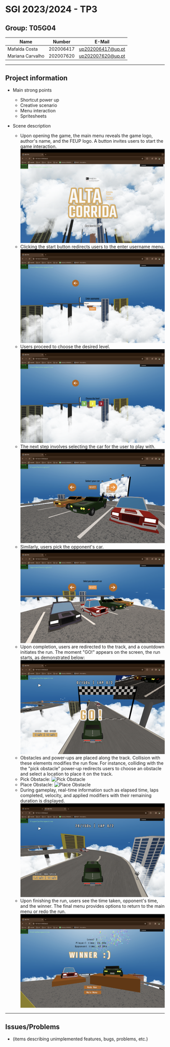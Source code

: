 # SGI 2023/2024 - TP3

## Group: T05G04

| Name             | Number    | E-Mail             |
| ---------------- | --------- | ------------------ |
| Mafalda Costa    | 202006417 | up202006417@up.pt  |
| Mariana Carvalho | 202007620 | up202007620@up.pt  |


----
## Project information

- Main strong points
  - Shortcut power up
  - Creative scenario
  - Menu interaction
  - Spritesheets

- Scene description
    - Upon opening the game, the main menu reveals the game logo, author's name, and the FEUP logo. A button invites users to start the game interaction.
    ![Main Menu](screenshots/1_main_menu.png)
    - Clicking the start button redirects users to the enter username menu.
    ![Enter Username Menu](screenshots/2_username_menu.png)
    - Users proceed to choose the desired level.
    ![Choose Level](screenshots/3_level_menu.png)
    - The next step involves selecting the car for the user to play with.
    ![Choose Player Car](screenshots/4_player_car_menu.png)
    - Similarly, users pick the opponent's car.
    ![Choose Opponent Car](screenshots/5_opponent_car_menu.png)
    - Upon completion, users are redirected to the track, and a countdown initiates the run. The moment "GO!" appears on the screen, the run starts, as demonstrated below:
    ![Start Run](screenshots/6_start_run.png)
    - Obstacles and power-ups are placed along the track. Collision with these elements modifies the run flow. For instance, colliding with the the "pick obstacle" power-up redirects users to choose an obstacle and select a location to place it on the track.
    - Pick Obstacle:
      ![Pick Obstacle](screenshots/7_pick_obstacle.png)
    - Place Obstacle:
      ![Place Obstacle](screenshots/8_place_obstacle.png)
    - During gameplay, real-time information such as elapsed time, laps completed, velocity, and applied modifiers with their remaining duration is displayed.
    ![Run Information](screenshots/9_run.png)
    - Upon finishing the run, users see the time taken, opponent's time, and the winner. The final menu provides options to return to the main menu or redo the run.
    ![Final Menu](screenshots/10_final_menu.png)

----
## Issues/Problems

- (items describing unimplemented features, bugs, problems, etc.)
